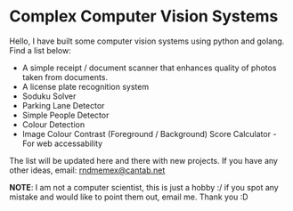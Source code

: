 # Complex Computer Vision Systems
Hello, I have built some computer vision systems using python and golang. Find a list below:


- A simple receipt / document scanner that enhances quality of photos taken from documents.
- A license plate recognition system
- Soduku Solver
- Parking Lane Detector
- Simple People Detector
- Colour Detection
- Image Colour Contrast (Foreground / Background) Score Calculator - For web accessability

The list will be updated here and there with new projects. If you have any other ideas, email: rndmemex@cantab.net

**NOTE**: I am not a computer scientist, this is just a hobby :/ if you spot any mistake and would like to point them out, email me. Thank you :D
